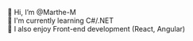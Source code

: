 👋  Hi, I’m @Marthe-M <br />
:purple_heart: I'm currently learning C#/.NET <br />
:yellow_heart: I also enjoy Front-end development (React, Angular) 


<!---
Marthe-M/Marthe-M is a ✨ special ✨ repository because its `README.md` (this file) appears on your GitHub profile.
You can click the Preview link to take a look at your changes.
--->
